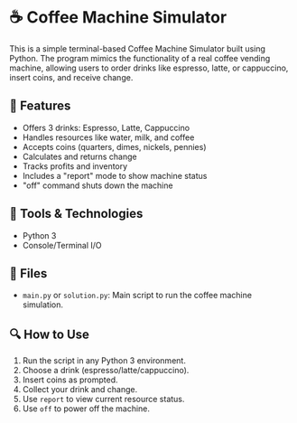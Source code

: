 # ☕ Coffee Machine Simulator

This is a simple terminal-based Coffee Machine Simulator built using Python. The program mimics the functionality of a real coffee vending machine, allowing users to order drinks like espresso, latte, or cappuccino, insert coins, and receive change.

## 🚀 Features

- Offers 3 drinks: Espresso, Latte, Cappuccino
- Handles resources like water, milk, and coffee
- Accepts coins (quarters, dimes, nickels, pennies)
- Calculates and returns change
- Tracks profits and inventory
- Includes a "report" mode to show machine status
- "off" command shuts down the machine

## 🧰 Tools & Technologies

- Python 3
- Console/Terminal I/O

## 📂 Files

- `main.py` or `solution.py`: Main script to run the coffee machine simulation.

## 🔍 How to Use

1. Run the script in any Python 3 environment.
2. Choose a drink (espresso/latte/cappuccino).
3. Insert coins as prompted.
4. Collect your drink and change.
5. Use `report` to view current resource status.
6. Use `off` to power off the machine.
